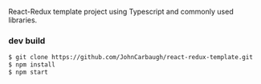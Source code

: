 React-Redux template project using Typescript and commonly used libraries.


### dev build

```sh
$ git clone https://github.com/JohnCarbaugh/react-redux-template.git
$ npm install
$ npm start
```

